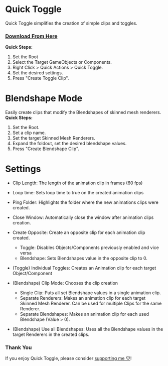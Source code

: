 # Quick Toggle
Quick Toggle simplifies the creation of simple clips and toggles.

### [Download From Here](https://vpm.dreadscripts.com/)

**Quick Steps:**  
1. Set the Root
2. Select the Target GameObjects or Components.
3. Right Click > Quick Actions > Quick Toggle.
4. Set the desired settings.
5. Press "Create Toggle Clip".

# Blendshape Mode
Easily create clips that modify the Blendshapes of skinned mesh renderers.
**Quick Steps:**  
1. Set the Root.
2. Set a clip name.
3. Set the target Skinned Mesh Renderers.
4. Expand the foldout, set the desired blendshape values.
5. Press "Create Blendshape Clip".

# Settings
- Clip Length: The length of the animation clip in frames (60 fps)
- Loop time: Sets loop time to true on the created animation clips
- Ping Folder: Highlights the folder where the new animations clips were created.
- Close Window: Automatically close the window after animation clips creation.
- Create Opposite: Create an opposite clip for each animation clip created.
	- Toggle: Disables Objects/Components previously enabled and vice versa
	- Blendshape: Sets Blendshapes value in the opposite clip to 0.

- (Toggle) Individual Toggles: Creates an Animation clip for each target Object/Component

- (Blendshape) Clip Mode: Chooses the clip creation
	- Single Clip: Puts all set Blendshape values in a single animation clip.
	- Separate Renderers: Makes an animation clip for each target Skinned Mesh Renderer. Can be used for multiple Clips for the same Renderer.
	- Separate Blendshapes: Makes an animation clip for each used Blendshape (Value > 0).

- (Blendshape) Use all Blendshapes: Uses all the Blendshape values in the target Renderers in the created clips.

### Thank You
If you enjoy Quick Toggle, please consider [supporting me ♡](https://ko-fi.com/Dreadrith)!